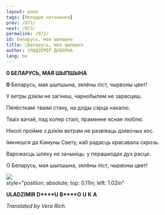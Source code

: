 ```yaml
---
layout: poem
tags: [Мелодыя натхнення]
prev: /071/
next: /073/
permalink: /072/
id: Беларусь, мая шыпшына 
title: 🚧Беларусь, мая шыпшына 
author: УЛАДЗІМІР ДУБОЎКА
lang: be
---
```



 
**0 БЕЛАРУСЬ, МАЯ ШЫПШЫНА**

**0**  Беларусь, мая шыпшына, зялёны ліст, чырвоны цвет!

У ветры дзікім не загінеш, чарнобылем не зарасцеш.

Пялёсткамі тваімі стану, на дзіды сэрца накалю.

Тваіх вачэй, пад колер сталі, праменне яснае люблю.

Ніколі пройме з дзікім ветрам не развіваць дзявочых кос.

Імкнешся да Камуны Свету, каб радасць красавала скрозь.

Варожасць шляху не зачыніць: у перашкодах дух расце.

О Беларусь, мая шыпшына, зялёны ліст, чырвоны цвет!

![](2022-%D0%9C%D1%96%D0%BD%D1%81%D0%BA-%D0%BB%D1%83%D1%87%D0%BD%D0%B0%D1%81%D1%86%D1%8C-%D0%BC%D1%96%D0%BA%D0%BE%D0%BB%D0%B0-%D0%BC%D1%8F%D1%82%D0%BB%D1%96%D1%86%D0%BA%D1%96_html_da7242d3a9186b16.jpg)  
style="position: absolute; top: 0.11in; left: 1.02in"

**ULADZIMIR** **D****U**  **B****O** **U**  **K**  **A**

_Translated by Vera Rich._
